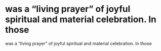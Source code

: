 # was a “living prayer” of joyful spiritual and material celebration. In those

was a “living prayer” of joyful spiritual and material celebration. In those